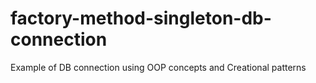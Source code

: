 # factory-method-singleton-db-connection
Example of DB connection using OOP concepts and Creational patterns
